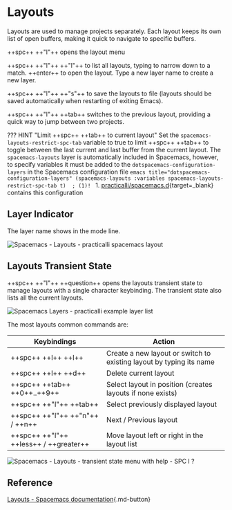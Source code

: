 # Layouts

Layouts are used to manage projects separately. Each layout keeps its own list of open buffers, making it quick to navigate to specific buffers.

++spc++ ++"l"++ opens the layout menu

++spc++ ++"l"++ ++"l"++ to list all layouts, typing to narrow down to a match. ++enter++ to open the layout.  Type a new layer name to create a new layer.

++spc++ ++"l"++ ++"s"++ to save the layouts to file (layouts should be saved automatically when restarting of exiting Emacs).

++spc++ ++"l"++ ++tab++ switches to the previous layout, providing a quick way to jump between two projects. 

??? HINT "Limit ++spc++ ++tab++  to current layout"
    Set the `spacemacs-layouts-restrict-spc-tab` variable to true to limit ++spc++ ++tab++ to toggle between the last current and last buffer from the current layout.  The `spacemacs-layouts` layer is automatically included in Spacemacs, however, to specify variables it must be added to the `dotspacemacs-configuration-layers` in the Spacemacs configuration file
    ```emacs title="dotspacemacs-configuration-layers"
    (spacemacs-layouts :variables spacemacs-layouts-restrict-spc-tab t)  ; (1)!
    ```
    1.  [practicalli/spacemacs.d](https://github.com/practicalli/spacemacs.d){target=_blank} contains this configuration


## Layer Indicator

The layer name shows in the mode line.

![Spacemacs - Layouts - practicalli spacemacs layout](https://raw.githubusercontent.com/practicalli/graphic-design/live/spacemacs/screenshots/spacemacs-modeline-layouts.png)


## Layouts Transient State

++spc++ ++"l"++ ++question++ opens the layouts transient state to manage layouts with a single character keybinding. The transient state also lists all the current layouts.

![Spacemacs Layers - practicalli example layer list](https://raw.githubusercontent.com/practicalli/graphic-design/live/spacemacs/screenshots/spacemacs-layouts-transient-state-practicalli-layouts.png)

The most layouts common commands are:

| Keybindings                            | Action                                                              |
|----------------------------------------|---------------------------------------------------------------------|
| ++spc++ ++l++ ++l++                    | Create a new layout or switch to existing layout by typing its name |
| ++spc++ ++l++ ++d++                    | Delete current layout                                               |
| ++spc++ ++tab++ ++0++..++9++           | Select layout in position (creates layouts if none exists)          |
| ++spc++ ++"l"++ ++tab++                | Select previously displayed layout                                  |
| ++spc++ ++"l"++ ++"n"++ / ++n++        | Next / Previous layout                                              |
| ++spc++ ++"l"++ ++less++ / ++greater++ | Move layout left or right in the layout list                        |

![Spacemacs - Layouts - transient state menu with help - `SPC l ?` ](https://raw.githubusercontent.com/practicalli/graphic-design/live/spacemacs/screenshots/spacemacs-layouts-transient-state-menu.png)


## Reference

[Layouts - Spacemacs documentation](https://github.com/syl20bnr/spacemacs/blob/develop/doc/DOCUMENTATION.org#layouts-and-workspaces){.md-button}
